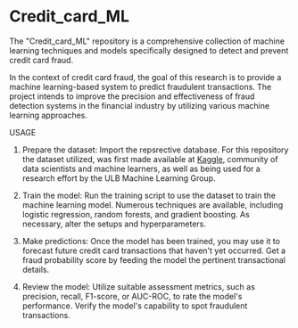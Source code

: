 # Credit_card_ML
The "Credit_card_ML" repository is a comprehensive collection of machine learning techniques and models specifically designed to detect and prevent credit card fraud.


In the context of credit card fraud, the goal of this research is to provide a machine learning-based system to predict fraudulent transactions.
The project intends to improve the precision and effectiveness of fraud detection systems in the financial industry by utilizing various machine learning approaches.


USAGE

1) Prepare the dataset:
Import the repsrective database. For this repository the dataset utilized, was first made available at [Kaggle]((https://www.kaggle.com/datasets/mlg-ulb/creditcardfraud?datasetId=310&sortBy=voteCount)),
community of data scientists and machine learners, as well as being used for a research effort by the ULB Machine Learning Group.

2) Train the model: 
Run the training script to use the dataset to train the machine learning model. 
Numerous techniques are available, including logistic regression, random forests, and gradient boosting. 
As necessary, alter the setups and hyperparameters.

3) Make predictions:
Once the model has been trained, you may use it to forecast future credit card transactions that haven't yet occurred. 
Get a fraud probability score by feeding the model the pertinent transactional details.

4) Review the model: Utilize suitable assessment metrics, such as precision, recall, F1-score, or AUC-ROC, to rate the model's performance. 
Verify the model's capability to spot fraudulent transactions.
